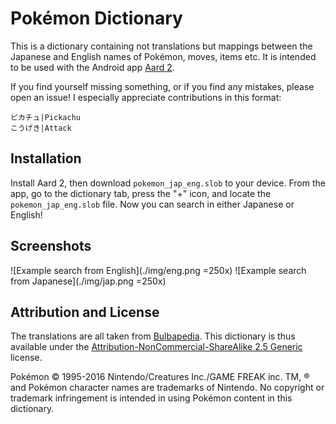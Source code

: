 # Pokémon Dictionary

This is a dictionary containing not translations but mappings between the Japanese and English names of Pokémon, moves, items etc. It is intended to be used with the Android app [Aard 2](https://play.google.com/store/apps/details?id=itkach.aard2).

If you find yourself missing something, or if you find any mistakes, please open an issue! I especially appreciate contributions in this format:

```
ピカチュ|Pickachu
こうげき|Attack
```

## Installation

Install Aard 2, then download `pokemon_jap_eng.slob` to your device. From the app, go to the dictionary tab, press the "+" icon, and locate the `pokemon_jap_eng.slob` file. Now you can search in either Japanese or English!

## Screenshots

![Example search from English](./img/eng.png =250x) ![Example search from Japanese](./img/jap.png =250x)


## Attribution and License

The translations are all taken from [Bulbapedia](http://bulbapedia.bulbagarden.net/). This dictionary is thus available under the [Attribution-NonCommercial-ShareAlike 2.5 Generic](https://creativecommons.org/licenses/by-nc-sa/2.5/) license.

Pokémon © 1995-2016 Nintendo/Creatures Inc./GAME FREAK inc. TM, ® and Pokémon character names are trademarks of Nintendo.
No copyright or trademark infringement is intended in using Pokémon content in this dictionary.


